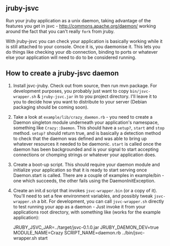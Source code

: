 ## jruby-jsvc

Run your jruby application as a unix daemon, taking advantage of the features you get in jsvc - http://commons.apache.org/daemon/ working around the fact that you can't really `fork` from jruby.

With jruby-jsvc you can check your application is basically working while it is still attached to your console.  Once it is, you daemonise it.  This lets you do things like checking your db connection, binding to ports or whatever else your application will need to do to be considered running.

## How to create a jruby-jsvc daemon

1. Install jsvc-jruby.  Check out from source, then run mvn package.  For development purposes, you probably just want to copy `bin/jsvc-wrapper.sh` & `jruby-jsvc.jar` in to you project directory.  I'll leave it to you to decide how you want to distribute to your server (Debian packaging should be coming soon).
1. Take a look at `example/lib/crazy_daemon.rb` - you need to create a Daemon singleton module underneath your application's namespace, something like `Crazy::Daemon`.  This should have a `setup?`, `start` and `stop` method.  `setup?` should return true, and is basically a detection method to check that the daemon was defined and was able to bring up whatever resources it needed to be daemonic.  `start` is called once the daemon has been backgrounded and is your signal to start accepting connections or chomping strings or whatever your application does.
1. Create a boot-up script.  This should require your daemon module and initialize your application so that it is ready to start serving once Daemon.start is called.  There are a couple of examples in example/bin - one which succeeds, the other fails using the DaemonInitException.
1. Create an init.d script that invokes `jsvc-wrapper.bin` (or a copy of it).  You'll need to set a few environment variables, and possibly tweak `jsvc-wrapper.sh` a bit.  For development, you can call `jsvc-wrapper.sh` directly to test running your app as a daemon - Just invoke it from your applications root directory, with something like (works for the example application):

    JRUBY_JSVC_JAR=../target/jsvc-0.1.0.jar JRUBY_DAEMON_DEV=true MODULE_NAME=Crazy SCRIPT_NAME=daemon.rb ../bin/jsvc-wrapper.sh start
